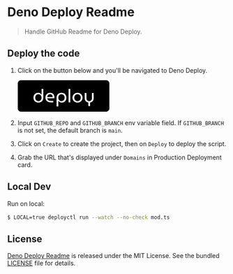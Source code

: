 # Deno Deploy Readme

> Handle GitHub Readme for Deno Deploy.

## Deploy the code

1. Click on the button below and you'll be navigated to Deno Deploy.

    [![](./assets/deno-deploy-button.svg)](https://dash.deno.com/new?url=https://raw.githubusercontent.com/justjavac/deno_deploy_readme/mian/mod.ts&env=GITHUB_REPO,GITHUB_BRANCH)

1. Input `GITHUB_REPO` and `GITHUB_BRANCH` env variable field. If `GITHUB_BRANCH` is not set, the default branch is `main`.

1. Click on `Create` to create the project, then on `Deploy` to deploy the script.

1. Grab the URL that's displayed under `Domains` in Production Deployment card.

## Local Dev

Run on local:

```bash
$ LOCAL=true deployctl run --watch --no-check mod.ts
```

## License

[Deno Deploy Readme](https://github.com/justjavac/deno_deploy_readme) is released under the MIT License. See the bundled [LICENSE](./LICENSE) file for details.
